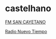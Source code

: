 # castelhano

[FM SAN CAYETANO](http://63.247.91.178:12654/stream/)

[Radio Nuevo Tiempo](http://stream.novotempo.com:1935/radio/radionuevotiempo.stream/live.m3u8)

